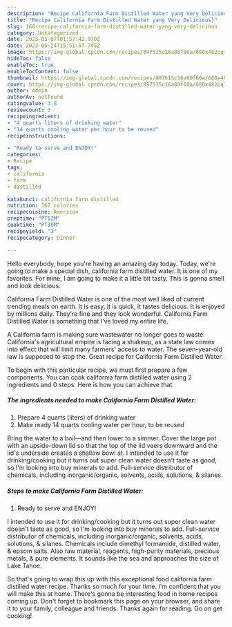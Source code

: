 ```yaml
---
description: "Recipe California Farm Distilled Water yang Very Delicious}"
title: "Recipe California Farm Distilled Water yang Very Delicious}"
slug: 160-recipe-california-farm-distilled-water-yang-very-delicious
category: Uncategorized
date: 2023-05-07T01:57:42.970Z
date: 2023-05-24T15:51:57.745Z
image: https://img-global.cpcdn.com/recipes/897515c16a80f60a/680x482cq70/california-farm-distilled-water-recipe-main-photo.jpg
hideToc: false
enableToc: true
enableTocContent: false
thumbnail: https://img-global.cpcdn.com/recipes/897515c16a80f60a/680x482cq70/california-farm-distilled-water-recipe-main-photo.jpg
cover: https://img-global.cpcdn.com/recipes/897515c16a80f60a/680x482cq70/california-farm-distilled-water-recipe-main-photo.jpg
author: Admin
authorAv: notfound
ratingvalue: 3.8
reviewcount: 3
recipeingredient:
- "4 quarts liters of drinking water"
- "14 quarts cooling water per hour to be reused"
recipeinstructions:

- "Ready to serve and ENJOY!"
categories:
- Recipe
tags:
- california
- farm
- distilled

katakunci: california farm distilled 
nutrition: 167 calories
recipecuisine: American
preptime: "PT12M"
cooktime: "PT39M"
recipeyield: "3"
recipecategory: Dinner

---
```



Hello everybody, hope you're having an amazing day today. Today, we're going to make a special dish, california farm distilled water. It is one of my favorites. For mine, I am going to make it a little bit tasty. This is gonna smell and look delicious.

California Farm Distilled Water is one of the most well liked of current trending meals on earth. It is easy, it is quick, it tastes delicious. It is enjoyed by millions daily. They're fine and they look wonderful. California Farm Distilled Water is something that I've loved my entire life.

A California farm is making sure wastewater no longer goes to waste. California&#39;s agricultural empire is facing a shakeup, as a state law comes into effect that will limit many farmers&#39; access to water. The seven-year-old law is supposed to stop the. Great recipe for California Farm Distilled Water.


To begin with this particular recipe, we must first prepare a few components. You can cook california farm distilled water using 2 ingredients and 0 steps. Here is how you can achieve that.

<!--inarticleads1-->

##### The ingredients needed to make California Farm Distilled Water:

1. Prepare 4 quarts (liters) of drinking water
1. Make ready 14 quarts cooling water per hour, to be reused


Bring the water to a boil—and then lower to a simmer. Cover the large pot with an upside-down lid so that the top of the lid veers downward and the lid&#39;s underside creates a shallow bowl at. I intended to use it for drinking/cooking but it turns out super clean water doesn&#39;t taste as good, so I&#39;m looking into buy minerals to add. Full-service distributor of chemicals, including inorganic/organic, solvents, acids, solutions, &amp; silanes. 

<!--inarticleads2-->

##### Steps to make California Farm Distilled Water:


1. Ready to serve and ENJOY!

I intended to use it for drinking/cooking but it turns out super clean water doesn&#39;t taste as good, so I&#39;m looking into buy minerals to add. Full-service distributor of chemicals, including inorganic/organic, solvents, acids, solutions, &amp; silanes. Chemicals include dimethyl formamide, distilled water, &amp; epsom salts. Also raw material, reagents, high-purity materials, precious metals, &amp; pure elements. It sounds like the sea and approaches the size of Lake Tahoe. 

So that's going to wrap this up with this exceptional food california farm distilled water recipe. Thanks so much for your time. I'm confident that you will make this at home. There's gonna be interesting food in home recipes coming up. Don't forget to bookmark this page on your browser, and share it to your family, colleague and friends. Thanks again for reading. Go on get cooking!

